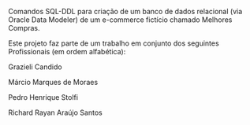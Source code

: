 Comandos SQL-DDL para criação de um banco de dados relacional (via Oracle Data Modeler) de um e-commerce fictício chamado Melhores Compras.

Este projeto faz parte de um trabalho em conjunto dos seguintes Profissionais (em ordem alfabética):

Grazieli Candido

Márcio Marques de Moraes

Pedro Henrique Stolfi

Richard Rayan Araújo Santos 
